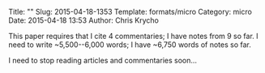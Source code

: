 Title: ""
Slug: 2015-04-18-1353
Template: formats/micro
Category: micro
Date: 2015-04-18 13:53
Author: Chris Krycho

This paper requires that I cite 4 commentaries; I have notes from 9 so far. I
need to write ~5,500--6,000 words; I have ~6,750 words of notes so far.

I need to stop reading articles and commentaries soon...